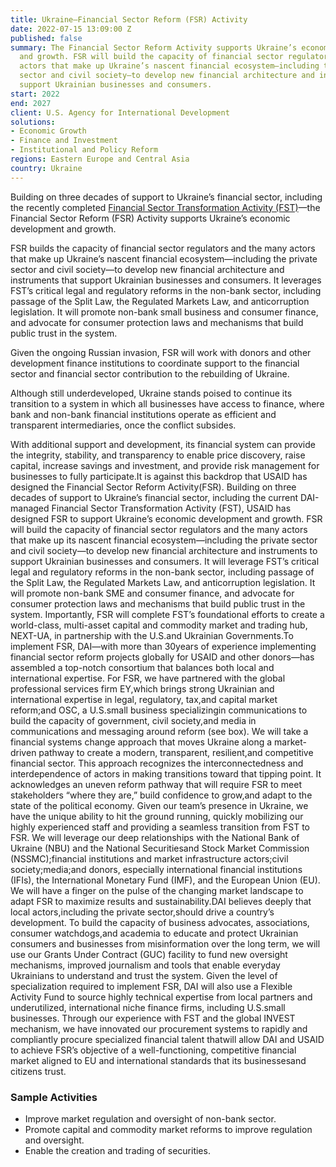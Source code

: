 ```yaml
---
title: Ukraine—Financial Sector Reform (FSR) Activity
date: 2022-07-15 13:09:00 Z
published: false
summary: The Financial Sector Reform Activity supports Ukraine’s economic development
  and growth. FSR will build the capacity of financial sector regulators and the many
  actors that make up Ukraine’s nascent financial ecosystem—including the private
  sector and civil society—to develop new financial architecture and instruments that
  support Ukrainian businesses and consumers.
start: 2022
end: 2027
client: U.S. Agency for International Development
solutions:
- Economic Growth
- Finance and Investment
- Institutional and Policy Reform
regions: Eastern Europe and Central Asia
country: Ukraine
---
```


Building on three decades of support to Ukraine’s financial sector, including the recently completed  [Financial Sector Transformation Activity (FST)](https://www.dai.com/our-work/projects/ukraine-transforming-financial-sector-fst)—the Financial Sector Reform (FSR) Activity supports Ukraine’s economic development and growth. 

FSR builds the capacity of financial sector regulators and the many actors that make up Ukraine’s nascent financial ecosystem—including the private sector and civil society—to develop new financial architecture and instruments that support Ukrainian businesses and consumers. It leverages FST’s critical legal and regulatory reforms in the non-bank sector, including passage of the Split Law, the Regulated Markets Law, and anticorruption legislation. It will promote non-bank small business and consumer finance, and advocate for consumer protection laws and mechanisms that build public trust in the system.
 
Given the ongoing Russian invasion, FSR will work with donors and other development finance institutions to coordinate support to the financial sector and financial sector contribution to the rebuilding of Ukraine.



Although still underdeveloped, Ukraine stands poised to continue its transition to a system in which all businesses have access to finance, where bank and non-bank financial institutions operate as efficient and transparent intermediaries, once the conflict subsides.

With additional support and development, its financial system can provide the integrity, stability, and transparency to enable price discovery, raise capital, increase savings and investment, and provide risk management for businesses to fully participate.It is against this backdrop that USAID has designed the Financial Sector Reform Activity(FSR). Building on three decades of support to Ukraine’s financial sector, including the current DAI-managed Financial Sector Transformation Activity (FST), USAID has designed FSR to support Ukraine’s economic development and growth. FSR will build the capacity of financial sector regulators and the many actors that make up its nascent financial ecosystem—including the private sector and civil society—to develop new financial architecture and instruments to support Ukrainian businesses and consumers. It will leverage FST’s critical legal and regulatory reforms in the non-bank sector, including passage of the Split Law, the Regulated Markets Law, and anticorruption legislation. It will promote non-bank SME and consumer finance, and advocate for consumer protection laws and mechanisms that build public trust in the system. Importantly, FSR will complete FST’s foundational efforts to create a world-class, multi-asset capital and commodity market and trading hub, NEXT-UA, in partnership with the U.S.and Ukrainian Governments.To implement FSR, DAI—with more than 30years of experience implementing financial sector reform projects globally for USAID and other donors—has assembled a top-notch consortium that balances both local and international expertise. For FSR, we have partnered with the global professional services firm EY,which brings strong Ukrainian and international expertise in legal, regulatory, tax,and capital market reform;and OSC, a U.S.small business specializingin communications to build the capacity of government, civil society,and media in communications and messaging around reform (see box). We will take a financial systems change approach that moves Ukraine along a market-driven pathway to create a modern, transparent, resilient,and competitive financial sector. This approach recognizes the interconnectedness and interdependence of actors in making transitions toward that tipping point. It acknowledges an uneven reform pathway that will require FSR to meet stakeholders “where they are,” build confidence to grow,and adapt to the state of the political economy. Given our team’s presence in Ukraine, we have the unique ability to hit the ground running, quickly mobilizing our highly experienced staff and providing a seamless transition from FST to FSR. We will leverage our deep relationships with the National Bank of Ukraine (NBU) and the National Securitiesand Stock Market Commission (NSSMC);financial institutions and market infrastructure actors;civil society;media;and donors, especially international financial institutions (IFIs), the International Monetary Fund (IMF), and the European Union (EU). We will have a finger on the pulse of the changing market landscape to adapt FSR to maximize results and sustainability.DAI believes deeply that local actors,including the private sector,should drive a country’s development. To build the capacity of business advocates, associations, consumer watchdogs,and academia to educate and protect Ukrainian consumers and businesses from misinformation over the long term, we will use our Grants Under Contract (GUC) facility to fund new oversight mechanisms, improved journalism and tools that enable everyday Ukrainians to understand and trust the system. Given the level of specialization required to implement FSR, DAI will also use a Flexible Activity Fund to source highly technical expertise from local partners and underutilized, international niche finance firms, including U.S.small businesses. Through our experience with FST and the global INVEST mechanism, we have innovated our procurement systems to rapidly and compliantly procure specialized financial talent thatwill allow DAI and USAID to achieve FSR’s objective of a well-functioning, competitive financial market aligned to EU and international standards that its businessesand citizens trust.

### Sample Activities

* Improve market regulation and oversight of non-bank sector.
* Promote capital and commodity market reforms to improve regulation and oversight.
* Enable the creation and trading of securities.